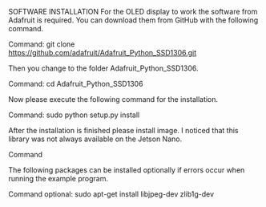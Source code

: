 SOFTWARE INSTALLATION
For the OLED display to work the software from Adafruit is required. You can download them from GitHub with the following command.

Command: git clone https://github.com/adafruit/Adafruit_Python_SSD1306.git

Then you change to the folder Adafruit_Python_SSD1306.

Command: cd Adafruit_Python_SSD1306

Now please execute the following command for the installation.

Command: sudo python setup.py install

After the installation is finished please install image. I noticed that this library was not always available on the Jetson Nano.

Command

The following packages can be installed optionally if errors occur when running the example program.

Command optional: sudo apt-get install libjpeg-dev zlib1g-dev